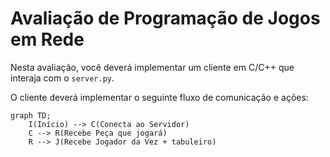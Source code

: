 # Avaliação de Programação de Jogos em Rede
Nesta avaliação, você deverá implementar um cliente em C/C++ que interaja com o ``server.py``.

O cliente deverá implementar o seguinte fluxo de comunicação e ações:

```mermaid
graph TD;
    I(Início) --> C(Conecta ao Servidor)
    C --> R(Recebe Peça que jogará)
    R --> J(Recebe Jogador da Vez + tabuleiro)

```